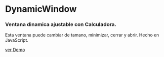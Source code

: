 # DynamicWindow

### Ventana dinamica ajustable con Calculadora.

Esta ventana puede cambiar de tamano, minimizar, cerrar y abrir. Hecho en JavaScript.

[ver Demo](https://unshiftedset54.github.io/DynamicWindow/)
